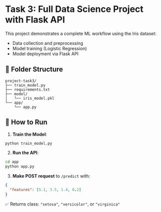 # Task 3: Full Data Science Project with Flask API

This project demonstrates a complete ML workflow using the Iris dataset:
- Data collection and preprocessing
- Model training (Logistic Regression)
- Model deployment via Flask API

## 📁 Folder Structure

```
project-task3/
├── train_model.py
├── requirements.txt
├── model/
│   └── iris_model.pkl
└── app/
    └── app.py
```

## 🚀 How to Run

1. **Train the Model**:
```bash
python train_model.py
```

2. **Run the API**:
```bash
cd app
python app.py
```

3. **Make POST request** to `/predict` with:
```json
{
  "features": [5.1, 3.5, 1.4, 0.2]
}
```

✅ Returns class: `"setosa"`, `"versicolor"`, or `"virginica"`
